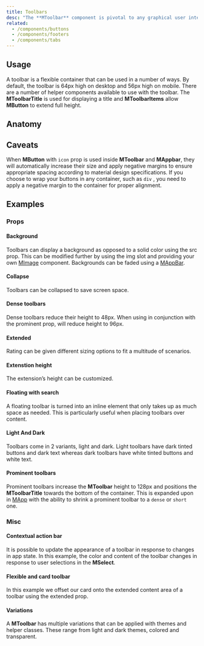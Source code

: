 ```yaml
---
title: Toolbars
desc: "The **MToolbar** component is pivotal to any graphical user interface (GUI), as it generally is the primary source of site navigation.The toolbar component works great in conjunction with [MNavigationDrawer](/components/navigation-drawers) and [**MCard**](/components/cards)."
related:
  - /components/buttons
  - /components/footers
  - /components/tabs
---
```


## Usage

A toolbar is a flexible container that can be used in a number of ways. By default, the toolbar is 64px high on desktop and 56px high on mobile. 
There are a number of helper components available to use with the toolbar. 
The **MToolbarTitle** is used for displaying a title and **MToolbarItems** allow **MButton** to extend full height.

<toolbars-usage></toolbars-usage>

## Anatomy

## Caveats

<!--alert:warning-->
When **MButton** with `icon` prop is used inside **MToolbar** and **MAppbar**, they will automatically increase their size and apply negative margins to ensure appropriate spacing according to material design specifications.
If you choose to wrap your buttons in any container, such as `div` , you need to apply a negative margin to the container for proper alignment.
<!--/alert:warning-->

## Examples

### Props

#### Background

Toolbars can display a background as opposed to a solid color using the src prop. This can be modified further by using
the img slot and providing your own [MImage](/components/images) component. Backgrounds can be faded using
a [MAppBar](/components/app-bars).

<masa-example file="Examples.components.toolbars.Background"></masa-example>

#### Collapse

Toolbars can be collapsed to save screen space.

<masa-example file="Examples.components.toolbars.Collapse"></masa-example>

#### Dense toolbars

Dense toolbars reduce their height to 48px. When using in conjunction with the prominent prop, will reduce height to 96px.

<masa-example file="Examples.components.toolbars.DenseToolbars"></masa-example>

#### Extended

Rating can be given different sizing options to fit a multitude of scenarios.

<masa-example file="Examples.components.toolbars.Extended"></masa-example>

#### Extenstion height

The extension’s height can be customized.

<masa-example file="Examples.components.toolbars.ExtensitionHeight"></masa-example>

#### Floating with search

A floating toolbar is turned into an inline element that only takes up as much space as needed. This is particularly useful when placing toolbars over content.

<masa-example file="Examples.components.toolbars.FloatingWithSearch"></masa-example>

#### Light And Dark

Toolbars come in 2 variants, light and dark. Light toolbars have dark tinted buttons and dark text whereas dark toolbars have white tinted buttons and white text.

<masa-example file="Examples.components.toolbars.LightAndDark"></masa-example>

#### Prominent toolbars

Prominent toolbars increase the **MToolbar** height to 128px and positions the **MToolbarTitle** towards the bottom of the
container. This is expanded upon in [MApp](/components/application) with the ability to shrink a prominent toolbar
to a `dense` or `short` one.

<masa-example file="Examples.components.toolbars.ProminentToolbars"></masa-example>

### Misc

#### Contextual action bar

It is possible to update the appearance of a toolbar in response to changes in app state. In this example, the color and content of the toolbar changes in response to user selections in the **MSelect**.

<masa-example file="Examples.components.toolbars.ContextualActionBar"></masa-example>

#### Flexible and card toolbar

In this example we offset our card onto the extended content area of a toolbar using the extended prop.

<masa-example file="Examples.components.toolbars.FlexibleAndCardToolbar"></masa-example>

#### Variations

A **MToolbar** has multiple variations that can be applied with themes and helper classes. These range from light and dark themes, colored and transparent.

<masa-example file="Examples.components.toolbars.Variations"></masa-example>